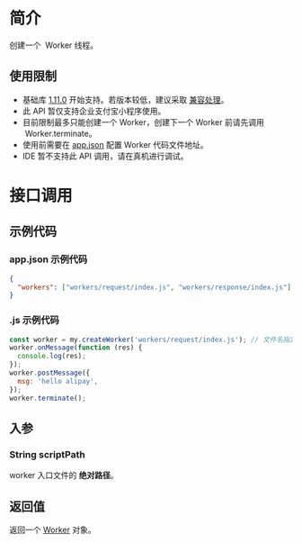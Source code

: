 # 简介

创建一个  Worker 线程。

## 使用限制

- 基础库 [1.11.0](https://opendocs.alipay.com/mini/framework/lib) 开始支持。若版本较低，建议采取 [兼容处理](https://opendocs.alipay.com/mini/framework/compatibility)。
- 此 API 暂仅支持企业支付宝小程序使用。
- 目前限制最多只能创建一个 Worker，创建下一个 Worker 前请先调用  Worker.terminate。
- 使用前需要在 [app.json](https://opendocs.alipay.com/mini/framework/app-json#workers) 配置 Worker 代码文件地址。
- IDE 暂不支持此 API 调用，请在真机进行调试。

# 接口调用

## 示例代码

### app.json 示例代码

```json
{
  "workers": ["workers/request/index.js", "workers/response/index.js"]
}
```

### .js 示例代码

```javascript
const worker = my.createWorker('workers/request/index.js'); // 文件名指定 worker 的入口文件路径，绝对路径
worker.onMessage(function (res) {
  console.log(res);
});
worker.postMessage({
  msg: 'hello alipay',
});
worker.terminate();
```

## 入参

### String scriptPath

worker 入口文件的 **绝对路径**。

## 返回值

返回一个 [Worker](https://opendocs.alipay.com/mini/api/worker) 对象。
